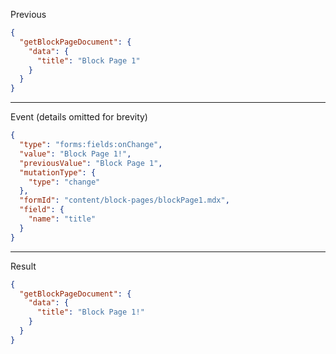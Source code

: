 Previous
```json
{
  "getBlockPageDocument": {
    "data": {
      "title": "Block Page 1"
    }
  }
}
```
---

Event (details omitted for brevity)
```json
{
  "type": "forms:fields:onChange",
  "value": "Block Page 1!",
  "previousValue": "Block Page 1",
  "mutationType": {
    "type": "change"
  },
  "formId": "content/block-pages/blockPage1.mdx",
  "field": {
    "name": "title"
  }
}
```
---

Result
```json
{
  "getBlockPageDocument": {
    "data": {
      "title": "Block Page 1!"
    }
  }
}
```